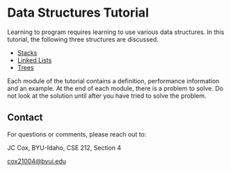 <!--
https://github.com/byui-cse/cse212-course/tree/master/python_fundamentals
-->

# Data Structures Tutorial

Learning to program requires learning to use various data structures. In this tutorial, the following three structures are discussed.

+ [Stacks](1-stacks.md)
+ [Linked Lists](2-linked.md)
+ [Trees](3-trees.md)

Each module of the tutorial contains a definition, performance information and an example. At the end of each module, there is a problem to solve. Do not look at the solution until after you have tried to solve the problem.

## Contact
For questions or comments, please reach out to:

JC Cox, BYU-Idaho, CSE 212, Section 4

cox21004@byui.edu